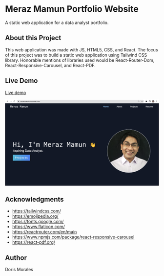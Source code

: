 # Meraz Mamun Portfolio Website
A static web application for a data analyst portfolio.

## About this Project
This web application was made with JS, HTML5, CSS, and React. The focus of this project was to build a static web application using Tailwind CSS library. Honorable mentions of libraries used would be React-Router-Dom, React-Responsive-Carousel, and React-PDF.

## Live Demo
[Live demo](https://63c73e75e0f01f65aeb4c503--preeminent-twilight-8ab011.netlify.app/) 

![alt text](https://github.com/moralesdoris880/mmportfolio/blob/main/public/demoimage.png "Portfolio Website Home Page Screenshot")

## Acknowledgments

* https://tailwindcss.com/ 
* https://emojipedia.org/
* https://fonts.google.com/
* https://www.flaticon.com/
* https://reactrouter.com/en/main 
* https://www.npmjs.com/package/react-responsive-carousel 
* https://react-pdf.org/   

## Author

Doris Morales
